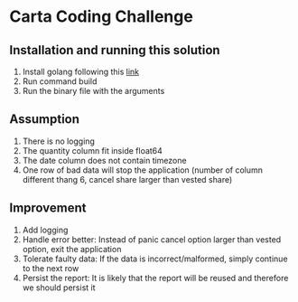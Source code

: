 # Carta Coding Challenge

## Installation and running this solution

1. Install golang following this [link](https://golang.org/doc/install)
2. Run command build
3. Run the binary file with the arguments

## Assumption

1. There is no logging
2. The quantity column fit inside float64
3. The date column does not contain timezone
4. One row of bad data will stop the application (number of column different thang 6, cancel share larger than vested share)

## Improvement

1. Add logging
2. Handle error better: Instead of panic cancel option larger than vested option, exit the application
3. Tolerate faulty data: If the data is incorrect/malformed, simply continue to the next row
4. Persist the report: It is likely that the report will be reused and therefore we should persist it
